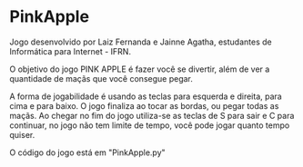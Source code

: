 # PinkApple

Jogo desenvolvido por Laiz Fernanda e Jainne Agatha, estudantes de Informática para Internet - IFRN.

O objetivo do jogo PINK APPLE é fazer você se divertir, além de ver a quantidade de maçãs que você consegue pegar.

A forma de jogabilidade é usando as teclas para esquerda e direita, para cima e para baixo. O jogo finaliza ao tocar as bordas, ou pegar todas as maçãs.
Ao chegar no fim do jogo utiliza-se as teclas de S para sair e C para continuar, no jogo não tem limite de tempo, você pode jogar quanto tempo quiser.

O código do jogo está em "PinkApple.py"
